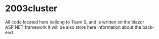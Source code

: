 # 2003cluster

All code located here bellong to Team S, and is written on the blazor ASP.NET framework
It will be also store here information about the back-end
